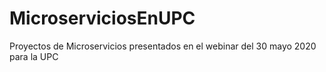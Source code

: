 # MicroserviciosEnUPC
Proyectos de Microservicios presentados en el webinar del 30 mayo 2020 para la UPC
